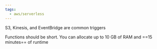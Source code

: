 ```yaml
---
tags:
  - aws/serverless
---
```

S3, Kinesis, and EventBridge are common triggers

Functions should be short. You can allocate up to 10 GB of RAM and ==15 minutes== of runtime